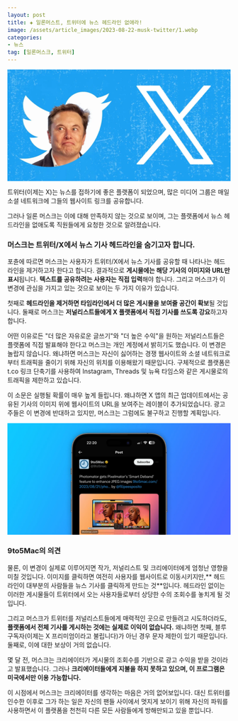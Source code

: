 ```yaml
---
layout: post  
title: ✚ 일론머스트, 트위터에 뉴스 헤드라인 없애라!
image: /assets/article_images/2023-08-22-musk-twitter/1.webp
categories:
- 뉴스
tag: [일론머스크, 트위터]
---
```


<div class="markdown-image">
<img src="/assets/article_images/2023-08-22-musk-twitter/1.webp" alt="" align="middle"/> </div>

<p class="drop-korean">
트위터(이제는 X)는 뉴스를 접하기에 좋은 플랫폼이 되었으며, 많은 미디어 그룹은 매일 소셜 네트워크에 그들의 웹사이트 링크를 공유합니다.
</p>

그러나 일론 머스크는 이에 대해 만족하지 않는 것으로 보이며, 그는 플랫폼에서 뉴스 헤드라인을 없애도록 직원들에게 요청한 것으로 알려졌습니다.

### 머스크는 트위터/X에서 뉴스 기사 헤드라인을 숨기고자 합니다.

포츈에 따르면 머스크는 사용자가 트위터/X에서 뉴스 기사를 공유할 때 나타나는 헤드라인을 제거하고자 한다고 합니다. 결과적으로 **게시물에는 해당 기사의 이미지와 URL만 표시**됩니다. **텍스트를 공유하려는 사용자는 직접 입력**해야 합니다. 그리고 머스크가 이 변경에 관심을 가지고 있는 것으로 보이는 두 가지 이유가 있습니다.

첫째로 **헤드라인을 제거하면 타임라인에서 더 많은 게시물을 보여줄 공간이 확보**될 것입니다. 둘째로 머스크는 **저널리스트들에게 X 플랫폼에서 직접 기사를 쓰도록 강요**하고자 합니다. 

어떤 이유로든 "더 많은 자유로운 글쓰기"와 "더 높은 수익"을 원하는 저널리스트들은 플랫폼에 직접 발표해야 한다고 머스크는 개인 계정에서 밝히기도 했습니다.
이 변경은 놀랍지 않습니다. 왜냐하면 머스크는 자신이 싫어하는 경쟁 웹사이트와 소셜 네트워크로부터 트래픽을 줄이기 위해 자신의 위치를 이용해왔기 때문입니다. 구체적으로 플랫폼은 t.co 링크 단축기를 사용하여 Instagram, Threads 및 뉴욕 타임스와 같은 게시물로의 트래픽을 제한하고 있습니다.

이 소문은 실행될 확률이 매우 높게 들립니다. 왜냐하면 X 앱의 최근 업데이트에서는 공유된 기사의 이미지 위에 웹사이트의 URL을 보여주는 레이블이 추가되었습니다. 광고주들은 이 변경에 반대하고 있지만, 머스크는 그럼에도 불구하고 진행할 계획입니다.

<div class="markdown-image">
<img src="/assets/article_images/2023-08-22-musk-twitter/2.webp" alt="" align="middle"/> </div>


### 9to5Mac의 의견
물론, 이 변경이 실제로 이루어지면 작가, 저널리스트 및 크리에이터에게 엄청난 영향을 미칠 것입니다. 이미지를 클릭하면 여전히 사용자를 웹사이트로 이동시키지만,** 헤드라인이 대부분의 사람들을 뉴스 기사를 클릭하게 만드는 것**입니다. 헤드라인 없이는 이러한 게시물들이 트위터에서 오는 사용자들로부터 상당한 수의 조회수를 놓치게 될 것입니다.

그리고 머스크가 트위터를 저널리스트들에게 매력적인 곳으로 만들려고 시도하더라도, **플랫폼에서 전체 기사를 게시하는 것에는 실제로 이익이 없습니다.**  왜냐하면 첫째, 블루 구독자(이제는 X 프리미엄이라고 불립니다)가 아닌 경우 문자 제한이 있기 때문입니다. 둘째로, 이에 대한 보상이 거의 없습니다.

몇 달 전, 머스크는 크리에이터가 게시물의 조회수를 기반으로 광고 수익을 받을 것이라고 발표했습니다. 그러나 **크리에이터들에게 지불을 하지 못하고 있으며, 이 프로그램은 미국에서만 이용 가능합니다.**

이 시점에서 머스크는 크리에이터를 생각하는 마음은 거의 없어보입니다. 대신 트위터를 인수한 이후로 그가 하는 일은 자신의 팬들 사이에서 멋지게 보이기 위해 자신의 파워를 사용하면서 이 플랫폼을 천천히 다른 모든 사람들에게 방해만되고 있을 뿐입니다.
